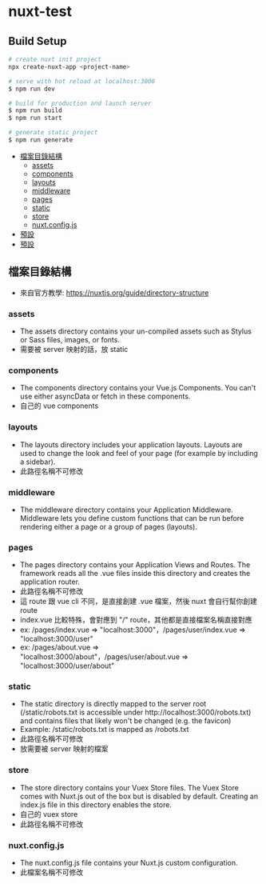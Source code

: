 # nuxt-test

## Build Setup

``` bash
# create nuxt init project
npx create-nuxt-app <project-name>

# serve with hot reload at localhost:3000
$ npm run dev

# build for production and launch server
$ npm run build
$ npm run start

# generate static project
$ npm run generate
```

*  <a href="#檔案目錄結構">檔案目錄結構</a>
    *  <a href="#assets">assets</a>
    *  <a href="#components">components</a>
    *  <a href="#layouts">layouts</a>
    *  <a href="#middleware">middleware</a>
    *  <a href="#pages">pages</a>
    *  <a href="#static">static</a>
    *  <a href="store">store</a>
    *  <a href="#nuxt.config.js">nuxt.config.js</a>
*  <a href="#預設">預設</a>
*  <a href="#預設">預設</a>

## 檔案目錄結構
*  來自官方教學: https://nuxtjs.org/guide/directory-structure
### assets
*  The assets directory contains your un-compiled assets such as Stylus or Sass files, images, or fonts.
*  需要被 server 映射的話，放 static
### components
*  The components directory contains your Vue.js Components. You can't use either asyncData or fetch in these components.
*  自己的 vue components
### layouts
*  The layouts directory includes your application layouts. Layouts are used to change the look and feel of your page (for example by including a sidebar).
*  此路徑名稱不可修改
### middleware
*  The middleware directory contains your Application Middleware. Middleware lets you define custom functions that can be run before rendering either a page or a group of pages (layouts).
### pages
*  The pages directory contains your Application Views and Routes. The framework reads all the .vue files inside this directory and creates the application router.
*  此路徑名稱不可修改
*  這 route 跟 vue cli 不同，是直接創建 .vue 檔案，然後 nuxt 會自行幫你創建 route
*  index.vue 比較特殊，會對應到 "/" route，其他都是直接檔案名稱直接對應
*  ex: /pages/index.vue => "localhost:3000"，/pages/user/index.vue => "localhost:3000/user"
*  ex: /pages/about.vue => "localhost:3000/about"，/pages/user/about.vue => "localhost:3000/user/about"
### static
*  The static directory is directly mapped to the server root (/static/robots.txt is accessible under http://localhost:3000/robots.txt) and contains files that likely won't be changed (e.g. the favicon)
*  Example: /static/robots.txt is mapped as /robots.txt
*  此路徑名稱不可修改
*  放需要被 server 映射的檔案
### store
*  The store directory contains your Vuex Store files. The Vuex Store comes with Nuxt.js out of the box but is disabled by default. Creating an index.js file in this directory enables the store.
*  自己的 vuex store
*  此路徑名稱不可修改
### nuxt.config.js
*  The nuxt.config.js file contains your Nuxt.js custom configuration.
*  此檔案名稱不可修改